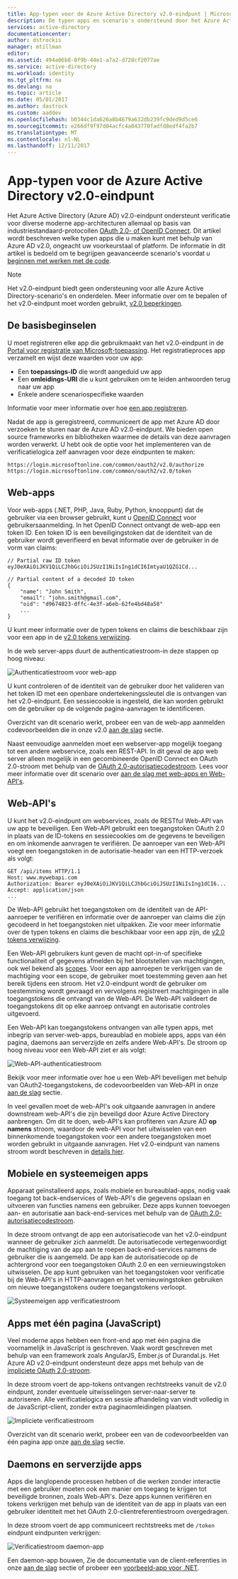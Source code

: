 ```yaml
---
title: App-typen voor de Azure Active Directory v2.0-eindpunt | Microsoft Docs
description: De typen apps en scenario's ondersteund door het Azure Active Directory v2.0-eindpunt.
services: active-directory
documentationcenter: 
author: dstrockis
manager: mtillman
editor: 
ms.assetid: 494a06b8-0f9b-44e1-a7a2-d728cf2077ae
ms.service: active-directory
ms.workload: identity
ms.tgt_pltfrm: na
ms.devlang: na
ms.topic: article
ms.date: 05/01/2017
ms.author: dastrock
ms.custom: aaddev
ms.openlocfilehash: b0344c1da626a8b4679a632db239fc9ded9d5ce6
ms.sourcegitcommit: e266df9f97d04acfc4a843770fadfd8edf4fa2b7
ms.translationtype: MT
ms.contentlocale: nl-NL
ms.lasthandoff: 12/11/2017
---
```

# <a name="app-types-for-the-azure-active-directory-v20-endpoint"></a>App-typen voor de Azure Active Directory v2.0-eindpunt
Het Azure Active Directory (Azure AD) v2.0-eindpunt ondersteunt verificatie voor diverse moderne app-architecturen allemaal op basis van industriestandaard-protocollen [OAuth 2.0- of OpenID Connect](active-directory-v2-protocols.md). Dit artikel wordt beschreven welke typen apps die u maken kunt met behulp van Azure AD v2.0, ongeacht uw voorkeurstaal of platform. De informatie in dit artikel is bedoeld om te begrijpen geavanceerde scenario's voordat u [beginnen met werken met de code](active-directory-appmodel-v2-overview.md#getting-started).

> [!NOTE]
> Het v2.0-eindpunt biedt geen ondersteuning voor alle Azure Active Directory-scenario's en onderdelen. Meer informatie over om te bepalen of het v2.0-eindpunt moet worden gebruikt, [v2.0 beperkingen](active-directory-v2-limitations.md).
> 
> 

## <a name="the-basics"></a>De basisbeginselen
U moet registreren elke app die gebruikmaakt van het v2.0-eindpunt in de [Portal voor registratie van Microsoft-toepassing](https://apps.dev.microsoft.com). Het registratieproces app verzamelt en wijst deze waarden voor uw app:

* Een **toepassings-ID** die wordt aangeduid uw app
* Een **omleidings-URI** die u kunt gebruiken om te leiden antwoorden terug naar uw app
* Enkele andere scenariospecifieke waarden

Informatie voor meer informatie over hoe [een app registreren](active-directory-v2-app-registration.md).

Nadat de app is geregistreerd, communiceert de app met Azure AD door verzoeken te sturen naar de Azure AD v2.0-eindpunt. We bieden open source frameworks en bibliotheken waarmee de details van deze aanvragen worden verwerkt. U hebt ook de optie voor het implementeren van de verificatielogica zelf aanvragen voor deze eindpunten te maken:

```
https://login.microsoftonline.com/common/oauth2/v2.0/authorize
https://login.microsoftonline.com/common/oauth2/v2.0/token
```
<!-- TODO: Need a page for libraries to link to -->

## <a name="web-apps"></a>Web-apps
Voor web-apps (.NET, PHP, Java, Ruby, Python, knooppunt) dat de gebruiker via een browser gebruikt, kunt u [OpenID Connect](active-directory-v2-protocols.md) voor gebruikersaanmelding. In het OpenID Connect ontvangt de web-app een token ID. Een token ID is een beveiligingstoken dat de identiteit van de gebruiker wordt geverifieerd en bevat informatie over de gebruiker in de vorm van claims:

```
// Partial raw ID token
eyJ0eXAiOiJKV1QiLCJhbGciOiJSUzI1NiIsIng1dCI6ImtyaU1QZG1Cd...

// Partial content of a decoded ID token
{
    "name": "John Smith",
    "email": "john.smith@gmail.com",
    "oid": "d9674823-dffc-4e3f-a6eb-62fe4bd48a58"
    ...
}
```

U kunt meer informatie over de typen tokens en claims die beschikbaar zijn voor een app in de [v2.0 tokens verwijzing](active-directory-v2-tokens.md).

In de web server-apps duurt de authenticatiestroom-in deze stappen op hoog niveau:

![Authenticatiestroom voor web-app](../../media/active-directory-v2-flows/convergence_scenarios_webapp.png)

U kunt controleren of de identiteit van de gebruiker door het valideren van het token ID met een openbare ondertekeningssleutel die is ontvangen van het v2.0-eindpunt. Een sessiecookie is ingesteld, die kan worden gebruikt om de gebruiker op de volgende pagina-aanvragen te identificeren.

Overzicht van dit scenario werkt, probeer een van de web-app aanmelden codevoorbeelden die in onze v2.0 [aan de slag](active-directory-appmodel-v2-overview.md#getting-started) sectie.

Naast eenvoudige aanmelden moet een webserver-app mogelijk toegang tot een andere webservice, zoals een REST-API. In dit geval de app web server alleen mogelijk in een gecombineerde OpenID Connect en OAuth 2.0-stroom met behulp van de [OAuth 2.0-autorisatiecodestroom](active-directory-v2-protocols.md). Lees voor meer informatie over dit scenario over [aan de slag met web-apps en Web-API's](active-directory-v2-devquickstarts-webapp-webapi-dotnet.md).

## <a name="web-apis"></a>Web-API's
U kunt het v2.0-eindpunt om webservices, zoals de RESTful Web-API van uw app te beveiligen. Een Web-API gebruikt een toegangstoken OAuth 2.0 in plaats van de ID-tokens en sessiecookies om de gegevens te beveiligen en om inkomende aanvragen te verifiëren. De aanroeper van een Web-API voegt een toegangstoken in de autorisatie-header van een HTTP-verzoek als volgt:

```
GET /api/items HTTP/1.1
Host: www.mywebapi.com
Authorization: Bearer eyJ0eXAiOiJKV1QiLCJhbGciOiJSUzI1NiIsIng1dCI6...
Accept: application/json
...
```

De Web-API gebruikt het toegangstoken om de identiteit van de API-aanroeper te verifiëren en informatie over de aanroeper van claims die zijn gecodeerd in het toegangstoken niet uitpakken. Zie voor meer informatie over de typen tokens en claims die beschikbaar voor een app zijn, de [v2.0 tokens verwijzing](active-directory-v2-tokens.md).

Een Web-API gebruikers kunt geven de macht opt-in-of specifieke functionaliteit of gegevens afmelden bij het blootstellen van machtigingen, ook wel bekend als [scopes](active-directory-v2-scopes.md). Voor een app aanroepen te verkrijgen van de machtiging voor een scope, de gebruiker moet toestemming geven aan het bereik tijdens een stroom. Het v2.0-eindpunt wordt de gebruiker om toestemming wordt gevraagd en vervolgens registreert machtigingen in alle toegangstokens die ontvangt van de Web-API. De Web-API valideert de toegangstokens dit op elke aanroep ontvangt en autorisatie controles uitgevoerd.

Een Web-API kan toegangstokens ontvangen van alle typen apps, met inbegrip van server-web-apps, bureaublad en mobiele apps, apps van één pagina, daemons aan serverzijde en zelfs andere Web-API's. De stroom op hoog niveau voor een Web-API ziet er als volgt:

![Web-API-authenticatiestroom](../../media/active-directory-v2-flows/convergence_scenarios_webapi.png)

Bekijk voor meer informatie over hoe u een Web-API beveiligen met behulp van OAuth2-toegangstokens, de codevoorbeelden van Web-API in onze [aan de slag](active-directory-appmodel-v2-overview.md#getting-started) sectie.

In veel gevallen moet de web-API's ook uitgaande aanvragen in andere downstream web-API's die zijn beveiligd door Azure Active Directory aanbrengen.  Om dit te doen, web-API's kan profiteren van Azure AD **op namens** stroom, waardoor de web-API voor het uitwisselen van een binnenkomende toegangstoken voor een andere toegangstoken moet worden gebruikt in uitgaande aanvragen.  Het v2.0-eindpunt van namens stroom wordt beschreven in [details hier](active-directory-v2-protocols-oauth-on-behalf-of.md).

## <a name="mobile-and-native-apps"></a>Mobiele en systeemeigen apps
Apparaat geïnstalleerd apps, zoals mobiele en bureaublad-apps, nodig vaak toegang tot back-endservices of Web-API's die gegevens opslaan en uitvoeren van functies namens een gebruiker. Deze apps kunnen toevoegen aan- en autorisatie aan back-end-services met behulp van de [OAuth 2.0-autorisatiecodestroom](active-directory-v2-protocols-oauth-code.md).

In deze stroom ontvangt de app een autorisatiecode van het v2.0-eindpunt wanneer de gebruiker zich aanmeldt. De autorisatiecode vertegenwoordigt de machtiging van de app aan te roepen back-end-services namens de gebruiker die is aangemeld. De app kan de autorisatiecode op de achtergrond voor een toegangstoken OAuth 2.0 en een vernieuwingstoken uitwisselen. De app kunt gebruiken van het toegangstoken voor verificatie bij de Web-API's in HTTP-aanvragen en het vernieuwingstoken gebruiken om nieuwe toegangstokens oudere toegangstokens verloopt.

![Systeemeigen app verificatiestroom](../../media/active-directory-v2-flows/convergence_scenarios_native.png)

## <a name="single-page-apps-javascript"></a>Apps met één pagina (JavaScript)
Veel moderne apps hebben een front-end app met één pagina die voornamelijk in JavaScript is geschreven. Vaak wordt geschreven met behulp van een framework zoals AngularJS, Ember.js of Durandal.js. Het Azure AD v2.0-eindpunt ondersteunt deze apps met behulp van de [impliciete OAuth 2.0-stroom](active-directory-v2-protocols-implicit.md).

In deze stroom voert de app-tokens ontvangen rechtstreeks vanuit de v2.0 eindpunt, zonder eventuele uitwisselingen server-naar-server te autoriseren. Alle verificatielogica en sessie afhandeling van vindt volledig in de JavaScript-client, zonder extra paginaomleidingen plaatsen.

![Impliciete verificatiestroom](../../media/active-directory-v2-flows/convergence_scenarios_implicit.png)

Overzicht van dit scenario werkt, probeer een van de codevoorbeelden van één pagina app onze [aan de slag](active-directory-appmodel-v2-overview.md#getting-started) sectie.

## <a name="daemons-and-server-side-apps"></a>Daemons en serverzijde apps
Apps die langlopende processen hebben of die werken zonder interactie met een gebruiker moeten ook een manier om toegang te krijgen tot beveiligde bronnen, zoals Web-API's. Deze apps kunnen verifiëren en tokens verkrijgen met behulp van de identiteit van de app in plaats van een gebruiker identiteit met het OAuth 2.0-clientreferentiestroom overgedragen.

In deze stroom voert de app communiceert rechtstreeks met de `/token` eindpunt eindpunten verkrijgen:

![Verificatiestroom daemon-app](../../media/active-directory-v2-flows/convergence_scenarios_daemon.png)

Een daemon-app bouwen, Zie de documentatie van de client-referenties in onze [aan de slag](active-directory-appmodel-v2-overview.md#getting-started) sectie of probeer een [voorbeeld-app voor .NET](https://github.com/Azure-Samples/active-directory-dotnet-daemon-v2).
